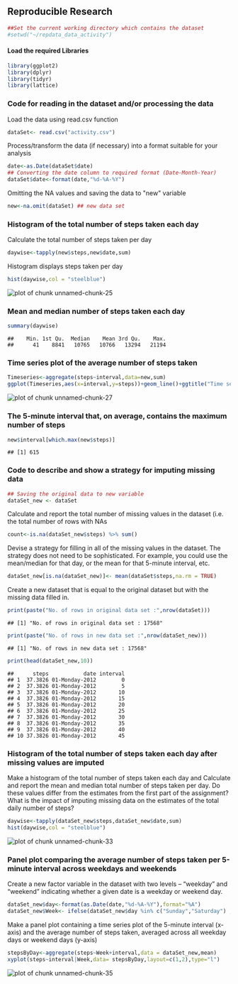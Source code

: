 
## Reproducible Research

```r
##Set the current working directory which contains the dataset
#setwd("~/repdata_data_activity")
```

#### Load the required Libraries

```r
library(ggplot2)
library(dplyr)
library(tidyr)
library(lattice)
```

### Code for reading in the dataset and/or processing the data

Load the data using read.csv function

```r
dataSet<- read.csv("activity.csv")
```
Process/transform the data (if necessary) into a format suitable for your analysis

```r
date<-as.Date(dataSet$date)
## Converting the date column to required format (Date-Month-Year)
dataSet$date<-format(date,"%d-%A-%Y")
```
Omitting the NA values and saving the data to "new" variable

```r
new<-na.omit(dataSet) ## new data set 
```

### Histogram of the total number of steps taken each day

Calculate the total number of steps taken per day

```r
daywise<-tapply(new$steps,new$date,sum)
```
Histogram displays steps taken per day

```r
hist(daywise,col = "steelblue")
```

![plot of chunk unnamed-chunk-25](https://github.com/Padmaja25/RepData_PeerAssessment1/blob/master/instructions_fig/Pic1.png)

### Mean and median number of steps taken each day

```r
summary(daywise)
```

```
##    Min. 1st Qu.  Median    Mean 3rd Qu.    Max. 
##      41    8841   10765   10766   13294   21194
```

### Time series plot of the average number of steps taken

```r
Timeseries<-aggregate(steps~interval,data=new,sum)
ggplot(Timeseries,aes(x=interval,y=steps))+geom_line()+ggtitle("Time series plot of the average number of steps taken")
```

![plot of chunk unnamed-chunk-27](https://github.com/Padmaja25/RepData_PeerAssessment1/blob/master/instructions_fig/Pic2.png)

### The 5-minute interval that, on average, contains the maximum number of steps

```r
new$interval[which.max(new$steps)]
```

```
## [1] 615
```

### Code to describe and show a strategy for imputing missing data

```r
## Saving the original data to new variable
dataSet_new <- dataSet
```
Calculate and report the total number of missing values in the dataset (i.e. the total number of rows with NAs

```r
count<-is.na(dataSet_new$steps) %>% sum()
```
Devise a strategy for filling in all of the missing values in the dataset. The strategy does not need to be sophisticated. For example, you could use the mean/median for that day, or the mean for that 5-minute interval, etc.

```r
dataSet_new[is.na(dataSet_new)]<- mean(dataSet$steps,na.rm = TRUE)
```
Create a new dataset that is equal to the original dataset but with the missing data filled in.

```r
print(paste("No. of rows in original data set :",nrow(dataSet)))
```

```
## [1] "No. of rows in original data set : 17568"
```

```r
print(paste("No. of rows in new data set :",nrow(dataSet_new)))
```

```
## [1] "No. of rows in new data set : 17568"
```

```r
print(head(dataSet_new,10))
```

```
##      steps           date interval
## 1  37.3826 01-Monday-2012        0
## 2  37.3826 01-Monday-2012        5
## 3  37.3826 01-Monday-2012       10
## 4  37.3826 01-Monday-2012       15
## 5  37.3826 01-Monday-2012       20
## 6  37.3826 01-Monday-2012       25
## 7  37.3826 01-Monday-2012       30
## 8  37.3826 01-Monday-2012       35
## 9  37.3826 01-Monday-2012       40
## 10 37.3826 01-Monday-2012       45
```
### Histogram of the total number of steps taken each day after missing values are imputed
Make a histogram of the total number of steps taken each day and Calculate and report the mean and median total number of steps taken per day. Do these values differ from the estimates from the first part of the assignment? What is the impact of imputing missing data on the estimates of the total daily number of steps?

```r
daywise<-tapply(dataSet_new$steps,dataSet_new$date,sum)
hist(daywise,col = "steelblue")
```

![plot of chunk unnamed-chunk-33](https://github.com/Padmaja25/RepData_PeerAssessment1/blob/master/instructions_fig/Pic3.png)

### Panel plot comparing the average number of steps taken per 5-minute interval across weekdays and weekends

Create a new factor variable in the dataset with two levels – “weekday” and “weekend” indicating whether a given date is a weekday or weekend day.

```r
dataSet_new$day<-format(as.Date(date,"%d-%A-%Y"),format="%A")
dataSet_new$Week<- ifelse(dataSet_new$day %in% c("Sunday","Saturday") ,"Weekends","Weekdays")
```
Make a panel plot containing a time series plot of the 5-minute interval (x-axis) and the average number of steps taken, averaged across all weekday days or weekend days (y-axis)

```r
stepsByDay<-aggregate(steps~Week+interval,data = dataSet_new,mean)
xyplot(steps~interval|Week,data= stepsByDay,layout=c(1,2),type="l")
```

![plot of chunk unnamed-chunk-35](https://github.com/Padmaja25/RepData_PeerAssessment1/blob/master/instructions_fig/Pic4.png)

